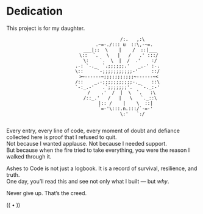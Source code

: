 # Dedication

This project is for my daughter.

<center>

```lsd
                      /:.   ,:\
                .~=-./::: u  ::\,-~=.
             ___|::  \    |    /  ::|___
            \::  `.   \   |   /   .' :::/
             \:    `.  \  |  /  .'    :/
           .-: `-._  `.;;;;;;.'   _.-' :-.
           \::     `-;;;;;;;;;;;-'     ::/
            >~------~;;;;;;;;;;;~------~<
           /::    _.-;;;;;;;;;;;-._    ::\
           `-:_.-'   .`;;;;;;;'.   `-._:-'
              /    .'  /  |  \  `.   :\
             /::_.'   /   |   \   `._::\
                 |:: /    |    \  ::|
                 `=-'\:::.n.:::/`-=-'
                      \:'   `:/
                      
```

</center>

Every entry, every line of code, every moment of doubt and defiance collected here is proof that I refused to quit.  
Not because I wanted applause. Not because I needed support.  
But because when the fire tried to take everything, you were the reason I walked through it.

Ashes to Code is not just a logbook. It is a record of survival, resilience, and truth.  
One day, you’ll read this and see not only what I built — but *why*.

Never give up. That’s the creed.

(( • ))
